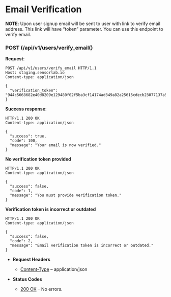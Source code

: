 # Email Verification

**NOTE**: Upon user signup email will be sent to user with link to verify email address.
This link will have “token” parameter. You can use this endpoint to verify email.


### POST (/api/v1/users/verify_email()
**Request**:

```
POST /api/v1/users/verify_email HTTP/1.1
Host: staging.sensorlab.io
Content-type: application/json

{
  "verification_token": "944c5668682e40d8209e129480f02f5ba3cf14174ad349a82a25615cdecb23077137a581843a267fd14b3c81a1d656c68a9cc1667d3de742ce625abc1e6d920c"
}
```

**Success response**:

```
HTTP/1.1 200 OK
Content-type: application/json

{
  "success": true,
  "code": 100,
  "message": "Your email is now verified."
}
```

**No verification token provided**

```
HTTP/1.1 200 OK
Content-type: application/json

{
  "success": false,
  "code": 1,
  "message": "You must provide verification token."
}
```

**Verification token is incorrect or outdated**

```
HTTP/1.1 200 OK
Content-type: application/json

{
  "success": false,
  "code": 2,
  "message": "Email verification token is incorrect or outdated."
}
```


* **Request Headers**

    
    * [Content-Type](https://tools.ietf.org/html/rfc7231#section-3.1.1.5) – application/json



* **Status Codes**

    
    * [200 OK](http://www.w3.org/Protocols/rfc2616/rfc2616-sec10.html#sec10.2.1) – No errors.
